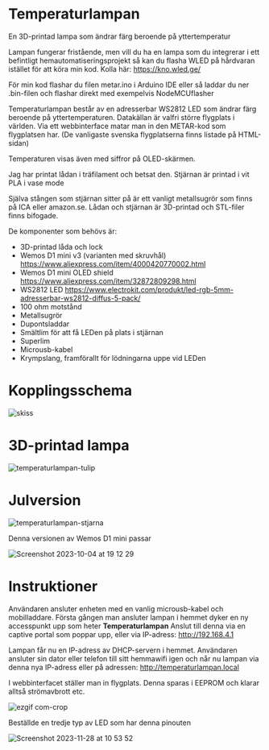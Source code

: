# Temperaturlampan
En 3D-printad lampa som ändrar färg beroende på yttertemperatur

Lampan fungerar fristående, men vill du ha en lampa som du integrerar i ett befintligt hemautomatiseringsprojekt så kan du flasha WLED på hårdvaran istället för att köra min kod. 
Kolla här: https://kno.wled.ge/

För min kod flashar du filen metar.ino  i Arduino IDE eller så laddar du ner .bin-filen och flashar direkt med exempelvis NodeMCUflasher

Temperaturlampan består av en adresserbar WS2812 LED som ändrar färg beroende på yttertemperaturen. Datakällan är valfri större flygplats i världen. Via ett webbinterface matar man in den METAR-kod som flygplatsen har. (De vanligaste svenska flygplatserna finns listade på HTML-sidan)

Temperaturen visas även med siffror på OLED-skärmen.


Jag har printat lådan i träfilament och betsat den. Stjärnan är printad i vit PLA i vase mode

Själva stången som stjärnan sitter på är ett vanligt metallsugrör som finns på ICA eller amazon.se. Lådan och stjärnan är 3D-printad och STL-filer finns bifogade.

De komponenter som behövs är:

- 3D-printad låda och lock
- Wemos D1 mini v3 (varianten med skruvhål)  https://www.aliexpress.com/item/4000420770002.html
- Wemos D1 mini OLED shield https://www.aliexpress.com/item/32872809298.html
- WS2812 LED https://www.electrokit.com/produkt/led-rgb-5mm-adresserbar-ws2812-diffus-5-pack/
- 100 ohm motstånd
- Metallsugrör
- Dupontsladdar
- Smältlim för att få LEDen på plats i stjärnan
- Superlim 
- Microusb-kabel
- Krympslang, framförallt för lödningarna uppe vid LEDen

<h1>Kopplingsschema</h1>

![skiss](https://github.com/duelago/Temperaturlampan/assets/12539239/fe5f6094-7ef6-4efa-8d9c-cffbb7921da2)




<h1>3D-printad lampa</h1>

![temperaturlampan-tulip](https://github.com/duelago/Temperaturlampan/assets/12539239/1e27401d-4797-4640-9fd7-3ef83dfc9c0f)


<h1>Julversion</h1>

![temperaturlampan-stjarna](https://github.com/duelago/Temperaturlampan/assets/12539239/859001ad-1024-4838-bd3d-e470d4a57013)


Denna versionen av Wemos D1 mini passar 

![Screenshot 2023-10-04 at 19 12 29](https://github.com/duelago/Temperaturlampan/assets/12539239/45842c62-73e3-4499-badd-159bfa92e052)


<h1>Instruktioner</h1>

Användaren ansluter enheten med en vanlig microusb-kabel och mobilladdare. Första gången man ansluter lampan i hemmet dyker en ny accesspunkt upp som heter <b>Temperaturlampan</b> Anslut till denna via en captive portal som poppar upp, eller via IP-adress: http://192.168.4.1

Lampan får nu en IP-adress av DHCP-servern i hemmet. Användaren ansluter sin dator eller telefon till sitt hemmawifi igen och når nu lampan via denna nya IP-adress eller på adressen: http://temperaturlampan.local

I webbinterfacet ställer man in flygplats. Denna sparas i EEPROM och klarar alltså strömavbrott etc. 

![ezgif com-crop](https://github.com/duelago/Temperaturlampan/assets/12539239/41c63c9f-87a0-4780-b7ca-e82fb4401fc8)

Beställde en tredje typ av LED som har denna pinouten

![Screenshot 2023-11-28 at 10 53 52](https://github.com/duelago/Temperaturlampan/assets/12539239/9fed205d-eeeb-43c3-9d69-fbd2a2076dd6)
